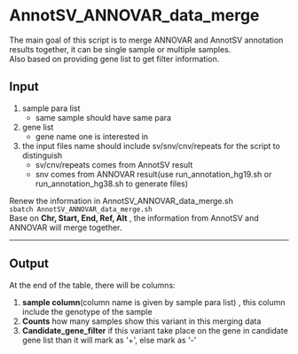 # AnnotSV_ANNOVAR_data_merge
The main goal of this script is to merge ANNOVAR and AnnotSV annotation results together, it can be single sample or multiple samples. <br>
Also based on providing gene list to get filter information.

## Input
1. sample para list
   * same sample should have same para 
3. gene list
   * gene name one is interested in
4. the input files name should include sv/snv/cnv/repeats for the script to distinguish
   * sv/cnv/repeats comes from AnnotSV result 
   * snv comes from ANNOVAR result(use run_annotation_hg19.sh or run_annotation_hg38.sh to generate files)

Renew the information in AnnotSV_ANNOVAR_data_merge.sh <br>
`sbatch AnnotSV_ANNOVAR_data_merge.sh` <br>
Base on **Chr, Start, End, Ref, Alt** , the information from AnnotSV and ANNOVAR will merge together.
***
## Output

At the end of the table, there will be columns:
1. **sample column**(column name is given by sample para list) , this column include the genotype of the sample
2. **Counts** how many samples show this variant in this merging data
3. **Candidate_gene_filter** if this variant take place on the gene in candidate gene list than it will mark as '+', else mark as '-'


